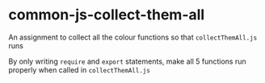 # common-js-collect-them-all
An assignment to collect all the colour functions so that `collectThemAll.js` runs

By only writing `require` and `export` statements, make all 5 functions run properly when called in `collectThemAll.js`
